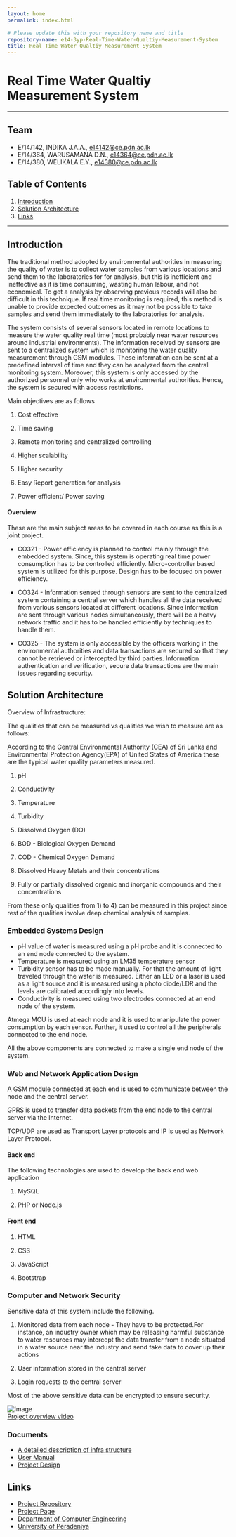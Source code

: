 ```yaml
---
layout: home
permalink: index.html

# Please update this with your repository name and title
repository-name: e14-3yp-Real-Time-Water-Qualtiy-Measurement-System
title: Real Time Water Qualtiy Measurement System
---
```


[comment]: # "This is the standard layout for the project, but you can clean this and use your own template"

# Real Time Water Qualtiy Measurement System

---

## Team
-  E/14/142, INDIKA J.A.A., [e14142@ce.pdn.ac.lk](mailto:e14142@ce.pdn.ac.lk)
-  E/14/364, WARUSAMANA D.N., [e14364@ce.pdn.ac.lk](mailto:e14364@ce.pdn.ac.lk)
-  E/14/380, WELIKALA E.Y., [e14380@ce.pdn.ac.lk](mailto:e14380@ce.pdn.ac.lk)

## Table of Contents
1. [Introduction](#introduction)
2. [Solution Architecture](#solution-architecture )
3. [Links](#links)

---

## Introduction

The traditional method adopted by environmental authorities in measuring the quality of water is to collect water samples from various locations and send them to the laboratories for for analysis, but this is inefficient and ineffective as it is time consuming, wasting human labour, and not economical. To get a analysis by observing previous records will also be difficult in this technique. If real time monitoring is required, this method is unable to provide expected outcomes as it may not be possible to take samples and send them immediately to the laboratories for analysis.

The system consists of several sensors located in remote locations to measure the water quality real time (most probably near water resources around industrial environments). The information received by sensors are sent to a centralized system which is monitoring the water quality measurement through GSM modules. These information can be sent at a predefined interval of time and they can be analyzed from the central monitoring system. Moreover, this system is only accessed by the authorized personnel only who works at environmental authorities. Hence, the system is secured with access restrictions.

 

Main objectives are as follows  


1. Cost effective

2. Time saving

3. Remote monitoring and centralized controlling

4. Higher scalability

5. Higher security

6. Easy Report generation for analysis

7. Power efficient/ Power saving

 

#### Overview

These are the main subject areas to be covered in each course as this is a joint project.

- CO321 - Power efficiency is planned to control mainly through the embedded system. Since, this system is operating real time power consumption has to be controlled efficiently. Micro-controller based system is utilized for this purpose. Design has to be focused on power efficiency.

 

- CO324 - Information sensed through sensors are sent to the centralized system containing a central server which handles all the data received from various sensors located at different locations. Since information are sent through various nodes simultaneously, there will be a heavy network traffic and it has to be handled efficiently by techniques to handle them.

 

- CO325 - The system is only accessible by the officers working in the environmental authorities and data transactions are secured so that they cannot be retrieved or intercepted by third parties. Information authentication and verification, secure data transactions are the main issues regarding security.


## Solution Architecture

Overview of Infrastructure:

The qualities that can be measured vs qualities we wish to measure are as follows:

According to the Central Environmental Authority (CEA) of Sri Lanka and Environmental Protection Agency(EPA) of United States of America these are the typical water quality parameters measured. 

   1. pH

   2. Conductivity

   3. Temperature

   4. Turbidity

   5. Dissolved Oxygen (DO)

   6. BOD - Biological Oxygen Demand

   7. COD - Chemical Oxygen Demand

   8. Dissolved Heavy Metals and their concentrations

   9. Fully or partially dissolved organic and inorganic compounds and their concentrations

From these only qualities from 1) to 4) can be measured in this project since rest of the qualities involve deep chemical analysis of samples.

### Embedded Systems Design

- pH value of water is measured using a pH probe and it is connected to an end node connected to the system.
- Temperature is measured using an LM35 temperature sensor
- Turbidity sensor has to be made manually. For that the amount of light traveled through the water is measured. Either an LED or a laser is used as a light source and it is measured  using a photo diode/LDR and the levels are calibrated accordingly into levels.
- Conductivity is measured using two electrodes connected at an end node of the system.  


Atmega MCU is used at each node and it is used to manipulate the power consumption by each sensor. Further, it used to control all the peripherals connected to the end node.

 

All the above components are connected to make a single end node of the system.

 

### Web and Network Application Design

A GSM module connected at each end is used to communicate between the node and the central server.  


GPRS is used to transfer data packets from the end node to the central server via the Internet.  


TCP/UDP are used as Transport Layer protocols and IP is used as Network Layer Protocol.  


#### Back end

The following technologies are used to develop the back end web application

   1. MySQL

   2. PHP or Node.js

#### Front end

   1. HTML

   2. CSS

   3. JavaScript

   4. Bootstrap

### Computer and Network Security

Sensitive data of this system include the following.

   1) Monitored data from each node - They have to be protected.For instance, an industry owner which may be releasing harmful substance to water resources may intercept the data transfer from a node situated in a water source near the industry and send fake data to cover up their actions

   2) User information stored in the central server

   3) Login requests to the central server

Most of the above sensitive data can be encrypted to ensure security.  

![Image](data/images/1.png)  
[Project overview video](https://youtu.be/UtAgY8P4kIw)  

### Documents  
  
- [A detailed description of infra structure](data/documents/1.pdf)  
- [User Manual](data/documents/3.pdf)
- [Project Design](data/documents/4.pdf)

## Links  


- <a href = "https://github.com/cepdnaclk/e14-3yp-Real-Time-Water-Qualtiy-Measurement-System" target = "_blank">Project Repository</a>
- <a href = "https://cepdnaclk.github.io/e14-3yp-Real-Time-Water-Qualtiy-Measurement-System/" target = "_blank">Project Page</a>
- <a href = "http://www.ce.pdn.ac.lk/" target = "_blank">Department of Computer Engineering</a>
- <a href = "https://ce.pdn.ac.lk/" target = "_blank">University of Peradeniya</a>


[//]: # (Please refer this to learn more about Markdown syntax)
[//]: # (https://github.com/adam-p/markdown-here/wiki/Markdown-Cheatsheet)
